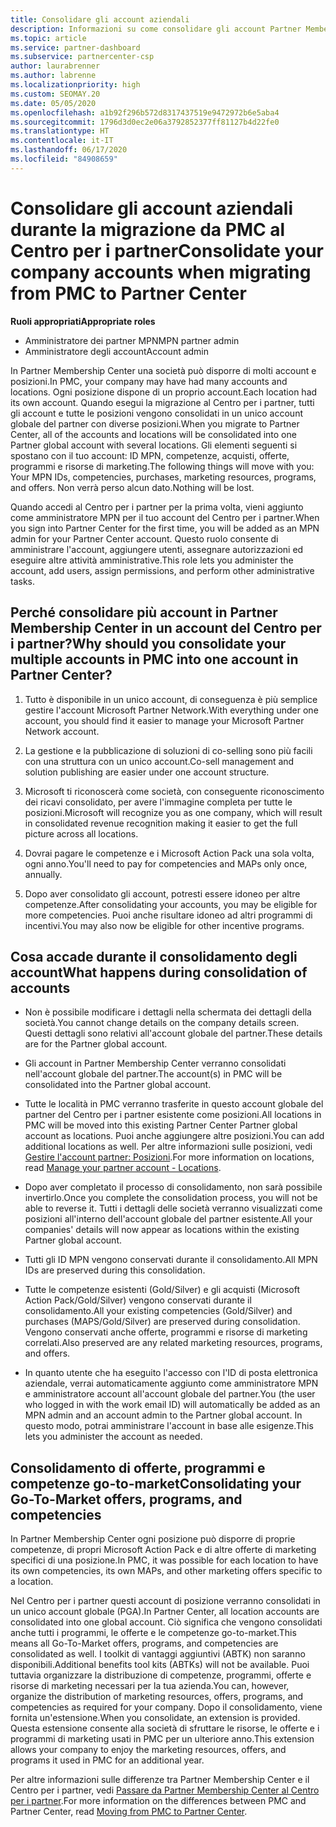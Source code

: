 ```yaml
---
title: Consolidare gli account aziendali
description: Informazioni su come consolidare gli account Partner Membership Center (PMC) in un unico account nel Centro per i partner. Si applica alla migrazione da Partner Membership Center (PMC) al Centro per i partner.
ms.topic: article
ms.service: partner-dashboard
ms.subservice: partnercenter-csp
author: laurabrenner
ms.author: labrenne
ms.localizationpriority: high
ms.custom: SEOMAY.20
ms.date: 05/05/2020
ms.openlocfilehash: a1b92f296b572d8317437519e9472972b6e5aba4
ms.sourcegitcommit: 1796d3d0ec2e06a3792852377ff81127b4d22fe0
ms.translationtype: HT
ms.contentlocale: it-IT
ms.lasthandoff: 06/17/2020
ms.locfileid: "84908659"
---
```

# <a name="consolidate-your-company-accounts-when-migrating-from-pmc-to-partner-center"></a><span data-ttu-id="bbdca-104">Consolidare gli account aziendali durante la migrazione da PMC al Centro per i partner</span><span class="sxs-lookup"><span data-stu-id="bbdca-104">Consolidate your company accounts when migrating from PMC to Partner Center</span></span>

<span data-ttu-id="bbdca-105">**Ruoli appropriati**</span><span class="sxs-lookup"><span data-stu-id="bbdca-105">**Appropriate roles**</span></span>

- <span data-ttu-id="bbdca-106">Amministratore dei partner MPN</span><span class="sxs-lookup"><span data-stu-id="bbdca-106">MPN partner admin</span></span>
- <span data-ttu-id="bbdca-107">Amministratore degli account</span><span class="sxs-lookup"><span data-stu-id="bbdca-107">Account admin</span></span>

<span data-ttu-id="bbdca-108">In Partner Membership Center una società può disporre di molti account e posizioni.</span><span class="sxs-lookup"><span data-stu-id="bbdca-108">In PMC, your company may have had many accounts and locations.</span></span> <span data-ttu-id="bbdca-109">Ogni posizione dispone di un proprio account.</span><span class="sxs-lookup"><span data-stu-id="bbdca-109">Each location had its own account.</span></span> <span data-ttu-id="bbdca-110">Quando esegui la migrazione al Centro per i partner, tutti gli account e tutte le posizioni vengono consolidati in un unico account globale del partner con diverse posizioni.</span><span class="sxs-lookup"><span data-stu-id="bbdca-110">When you migrate to Partner Center, all of the accounts and locations will be consolidated into one Partner global account with several locations.</span></span> <span data-ttu-id="bbdca-111">Gli elementi seguenti si spostano con il tuo account: ID MPN, competenze, acquisti, offerte, programmi e risorse di marketing.</span><span class="sxs-lookup"><span data-stu-id="bbdca-111">The following things will move with you: Your MPN IDs, competencies, purchases, marketing resources, programs, and offers.</span></span> <span data-ttu-id="bbdca-112">Non verrà perso alcun dato.</span><span class="sxs-lookup"><span data-stu-id="bbdca-112">Nothing will be lost.</span></span>

<span data-ttu-id="bbdca-113">Quando accedi al Centro per i partner per la prima volta, vieni aggiunto come amministratore MPN per il tuo account del Centro per i partner.</span><span class="sxs-lookup"><span data-stu-id="bbdca-113">When you sign into Partner Center for the first time, you will be added as an MPN admin for your Partner Center account.</span></span> <span data-ttu-id="bbdca-114">Questo ruolo consente di amministrare l'account, aggiungere utenti, assegnare autorizzazioni ed eseguire altre attività amministrative.</span><span class="sxs-lookup"><span data-stu-id="bbdca-114">This role lets you administer the account, add users, assign permissions, and perform other administrative tasks.</span></span>

## <a name="why-should-you-consolidate-your-multiple-accounts-in-pmc-into-one-account-in-partner-center"></a><span data-ttu-id="bbdca-115">Perché consolidare più account in Partner Membership Center in un account del Centro per i partner?</span><span class="sxs-lookup"><span data-stu-id="bbdca-115">Why should you consolidate your multiple accounts in PMC into one account in Partner Center?</span></span>

1. <span data-ttu-id="bbdca-116">Tutto è disponibile in un unico account, di conseguenza è più semplice gestire l'account Microsoft Partner Network.</span><span class="sxs-lookup"><span data-stu-id="bbdca-116">With everything under one account, you should find it easier to manage your Microsoft Partner Network account.</span></span>

2. <span data-ttu-id="bbdca-117">La gestione e la pubblicazione di soluzioni di co-selling sono più facili con una struttura con un unico account.</span><span class="sxs-lookup"><span data-stu-id="bbdca-117">Co-sell management and solution publishing are easier under one account structure.</span></span>

3. <span data-ttu-id="bbdca-118">Microsoft ti riconoscerà come società, con conseguente riconoscimento dei ricavi consolidato, per avere l'immagine completa per tutte le posizioni.</span><span class="sxs-lookup"><span data-stu-id="bbdca-118">Microsoft will recognize you as one company, which will result in consolidated revenue recognition making it easier to get the full picture across all locations.</span></span>  

4. <span data-ttu-id="bbdca-119">Dovrai pagare le competenze e i Microsoft Action Pack una sola volta, ogni anno.</span><span class="sxs-lookup"><span data-stu-id="bbdca-119">You'll need to pay for competencies and MAPs only once, annually.</span></span>

5. <span data-ttu-id="bbdca-120">Dopo aver consolidato gli account, potresti essere idoneo per altre competenze.</span><span class="sxs-lookup"><span data-stu-id="bbdca-120">After consolidating your accounts, you may be eligible for more competencies.</span></span> <span data-ttu-id="bbdca-121">Puoi anche risultare idoneo ad altri programmi di incentivi.</span><span class="sxs-lookup"><span data-stu-id="bbdca-121">You may also now be eligible for other incentive programs.</span></span>

## <a name="what-happens-during-consolidation-of-accounts"></a><span data-ttu-id="bbdca-122">Cosa accade durante il consolidamento degli account</span><span class="sxs-lookup"><span data-stu-id="bbdca-122">What happens during consolidation of accounts</span></span>

- <span data-ttu-id="bbdca-123">Non è possibile modificare i dettagli nella schermata dei dettagli della società.</span><span class="sxs-lookup"><span data-stu-id="bbdca-123">You cannot change details on the company details screen.</span></span> <span data-ttu-id="bbdca-124">Questi dettagli sono relativi all'account globale del partner.</span><span class="sxs-lookup"><span data-stu-id="bbdca-124">These details are for the Partner global account.</span></span>

- <span data-ttu-id="bbdca-125">Gli account in Partner Membership Center verranno consolidati nell'account globale del partner.</span><span class="sxs-lookup"><span data-stu-id="bbdca-125">The account(s) in PMC will be consolidated into the Partner global account.</span></span>

- <span data-ttu-id="bbdca-126">Tutte le località in PMC verranno trasferite in questo account globale del partner del Centro per i partner esistente come posizioni.</span><span class="sxs-lookup"><span data-stu-id="bbdca-126">All locations in PMC will be moved into this existing Partner Center Partner global account as locations.</span></span> <span data-ttu-id="bbdca-127">Puoi anche aggiungere altre posizioni.</span><span class="sxs-lookup"><span data-stu-id="bbdca-127">You can add additional locations as well.</span></span> <span data-ttu-id="bbdca-128">Per altre informazioni sulle posizioni, vedi [Gestire l'account partner: Posizioni](manage-locations.md).</span><span class="sxs-lookup"><span data-stu-id="bbdca-128">For more information on locations, read  [Manage your partner account - Locations](manage-locations.md).</span></span>

- <span data-ttu-id="bbdca-129">Dopo aver completato il processo di consolidamento, non sarà possibile invertirlo.</span><span class="sxs-lookup"><span data-stu-id="bbdca-129">Once you complete the consolidation process, you will not be able to reverse it.</span></span> <span data-ttu-id="bbdca-130">Tutti i dettagli delle società verranno visualizzati come posizioni all'interno dell'account globale del partner esistente.</span><span class="sxs-lookup"><span data-stu-id="bbdca-130">All your companies' details will now appear as locations within the existing Partner global account.</span></span> 

- <span data-ttu-id="bbdca-131">Tutti gli ID MPN vengono conservati durante il consolidamento.</span><span class="sxs-lookup"><span data-stu-id="bbdca-131">All MPN IDs are preserved during this consolidation.</span></span>

- <span data-ttu-id="bbdca-132">Tutte le competenze esistenti (Gold/Silver) e gli acquisti (Microsoft Action Pack/Gold/Silver) vengono conservati durante il consolidamento.</span><span class="sxs-lookup"><span data-stu-id="bbdca-132">All your existing competencies (Gold/Silver) and purchases (MAPS/Gold/Silver) are preserved during consolidation.</span></span> <span data-ttu-id="bbdca-133">Vengono conservati anche offerte, programmi e risorse di marketing correlati.</span><span class="sxs-lookup"><span data-stu-id="bbdca-133">Also preserved are any related marketing resources, programs, and offers.</span></span>

- <span data-ttu-id="bbdca-134">In quanto utente che ha eseguito l'accesso con l'ID di posta elettronica aziendale, verrai automaticamente aggiunto come amministratore MPN e amministratore account all'account globale del partner.</span><span class="sxs-lookup"><span data-stu-id="bbdca-134">You (the user who logged in with the work email ID) will automatically be added as an MPN admin and an account admin to the Partner global account.</span></span> <span data-ttu-id="bbdca-135">In questo modo, potrai amministrare l'account in base alle esigenze.</span><span class="sxs-lookup"><span data-stu-id="bbdca-135">This lets you administer the account as needed.</span></span>

## <a name="consolidating-your-go-to-market-offers-programs-and-competencies"></a><span data-ttu-id="bbdca-136">Consolidamento di offerte, programmi e competenze go-to-market</span><span class="sxs-lookup"><span data-stu-id="bbdca-136">Consolidating your Go-To-Market offers, programs, and competencies</span></span>

<span data-ttu-id="bbdca-137">In Partner Membership Center ogni posizione può disporre di proprie competenze, di propri Microsoft Action Pack e di altre offerte di marketing specifici di una posizione.</span><span class="sxs-lookup"><span data-stu-id="bbdca-137">In PMC, it was possible for each location to have its own competencies, its own MAPs, and other marketing offers specific to a location.</span></span>

<span data-ttu-id="bbdca-138">Nel Centro per i partner questi account di posizione verranno consolidati in un unico account globale (PGA).</span><span class="sxs-lookup"><span data-stu-id="bbdca-138">In Partner Center, all location accounts are consolidated into one global account.</span></span> <span data-ttu-id="bbdca-139">Ciò significa che vengono consolidati anche tutti i programmi, le offerte e le competenze go-to-market.</span><span class="sxs-lookup"><span data-stu-id="bbdca-139">This means all Go-To-Market offers, programs, and competencies are consolidated as well.</span></span> <span data-ttu-id="bbdca-140">I toolkit di vantaggi aggiuntivi (ABTK) non saranno disponibili.</span><span class="sxs-lookup"><span data-stu-id="bbdca-140">Additional benefits tool kits (ABTKs) will not be available.</span></span> <span data-ttu-id="bbdca-141">Puoi tuttavia organizzare la distribuzione di competenze, programmi, offerte e risorse di marketing necessari per la tua azienda.</span><span class="sxs-lookup"><span data-stu-id="bbdca-141">You can, however, organize the distribution of marketing resources, offers, programs, and competencies as required for your company.</span></span> <span data-ttu-id="bbdca-142">Dopo il consolidamento, viene fornita un'estensione.</span><span class="sxs-lookup"><span data-stu-id="bbdca-142">When you consolidate, an extension is provided.</span></span> <span data-ttu-id="bbdca-143">Questa estensione consente alla società di sfruttare le risorse, le offerte e i programmi di marketing usati in PMC per un ulteriore anno.</span><span class="sxs-lookup"><span data-stu-id="bbdca-143">This extension allows your company to enjoy the marketing resources, offers, and programs it used in PMC for an additional year.</span></span>

<span data-ttu-id="bbdca-144">Per altre informazioni sulle differenze tra Partner Membership Center e il Centro per i partner, vedi [Passare da Partner Membership Center al Centro per i partner](guide-to-migration.md).</span><span class="sxs-lookup"><span data-stu-id="bbdca-144">For more information on the differences between PMC and Partner Center, read [Moving from PMC to Partner Center](guide-to-migration.md).</span></span>
